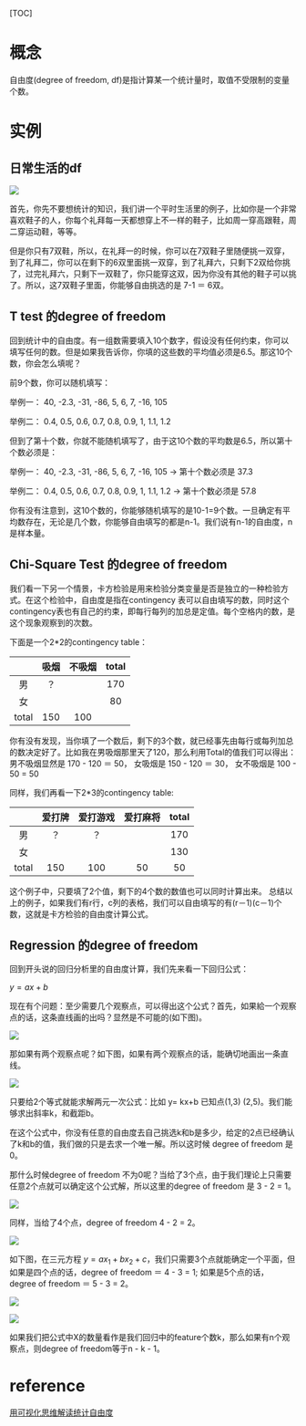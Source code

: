 
[TOC]

# 概念

自由度(degree of freedom, df)是指计算某一个统计量时，取值不受限制的变量个数。

# 实例

## 日常生活的df

![](./img/df-1.png)

首先，你先不要想统计的知识，我们讲一个平时生活里的例子，比如你是一个非常喜欢鞋子的人，你每个礼拜每一天都想穿上不一样的鞋子，比如周一穿高跟鞋，周二穿运动鞋，等等。

但是你只有7双鞋，所以，在礼拜一的时候，你可以在7双鞋子里随便挑一双穿，到了礼拜二，你可以在剩下的6双里面挑一双穿，到了礼拜六，只剩下2双给你挑了，过完礼拜六，只剩下一双鞋了，你只能穿这双，因为你没有其他的鞋子可以挑了。所以，这7双鞋子里面，你能够自由挑选的是 7-1 ＝ 6双。

## T test 的degree of freedom

回到统计中的自由度。有一组数需要填入10个数字，假设没有任何约束，你可以填写任何的数。但是如果我告诉你，你填的这些数的平均值必须是6.5。那这10个数，你会怎么填呢？

前9个数，你可以随机填写：

举例一： 40, -2.3, -31, -86, 5, 6, 7, -16, 105

举例二： 0.4, 0.5, 0.6, 0.7, 0.8, 0.9, 1, 1.1, 1.2

但到了第十个数，你就不能随机填写了，由于这10个数的平均数是6.5，所以第十个数必须是：

举例一： 40, -2.3, -31, -86, 5, 6, 7, -16, 105 -> 第十个数必须是 37.3

举例二： 0.4, 0.5, 0.6, 0.7, 0.8, 0.9, 1, 1.1, 1.2 -> 第十个数必须是 57.8

你有没有注意到，这10个数的，你能够随机填写的是10-1=9个数。一旦确定有平均数存在，无论是几个数，你能够自由填写的都是n-1。我们说有n-1的自由度，n是样本量。

## Chi-Square Test 的degree of freedom

我们看一下另一个情景，卡方检验是用来检验分类变量是否是独立的一种检验方式。在这个检验中，自由度是指在contingency 表可以自由填写的数，同时这个contingency表也有自己的约束，即每行每列的加总是定值。每个空格内的数，是这个现象观察到的次数。

下面是一个2*2的contingency table：

|         | 吸烟     | 不吸烟   | total |
| :----:  | :----:  | :----:  | :----:|
|   男    |    ？   |         |   170 |
|   女    |         |         |    80 |
|  total  |   150   |   100   |       |

你有没有发现，当你填了一个数后，剩下的3个数，就已经事先由每行或每列加总的数决定好了。比如我在男吸烟那里天了120，那么利用Total的值我们可以得出：男不吸烟显然是 170 - 120 ＝ 50， 女吸烟是 150 - 120 ＝ 30， 女不吸烟是 100 - 50 = 50

同样，我们再看一下2*3的contingency table:

|         | 爱打牌  | 爱打游戏  |   爱打麻将|  total |
| :----:  | :----:  | :----:  | :----:  | :----: |
|   男    |     ？  |    ？    |         |   170  |
|   女    |         |         |         |    130  |
|  total  |   150   |   100   |    50   |    50  |

这个例子中，只要填了2个值，剩下的4个数的数值也可以同时计算出来。
总结以上的例子，如果我们有r行，c列的表格，我们可以自由填写的有(r－1)(c－1)个数，这就是卡方检验的自由度计算公式。

## Regression 的degree of freedom

回到开头说的回归分析里的自由度计算，我们先来看一下回归公式：

$y = ax + b$

现在有个问题：至少需要几个观察点，可以得出这个公式？首先，如果給一个观察点的话，这条直线画的出吗？显然是不可能的(如下图)。

![](./img/df-2.png)

那如果有两个观察点呢？如下图，如果有两个观察点的话，能确切地画出一条直线。

![](./img/df-3.png)

只要给2个等式就能求解两元一次公式：比如 y= kx+b 已知点(1,3) (2,5)。我们能够求出斜率k，和截距b。

在这个公式中，你没有任意的自由度去自己挑选k和b是多少，给定的2点已经确认了k和b的值，我们做的只是去求一个唯一解。所以这时候 degree of freedom 是 0。

那什么时候degree of freedom 不为0呢？当给了3个点，由于我们理论上只需要任意2个点就可以确定这个公式解，所以这里的degree of freedom 是 3 - 2 = 1。

![](./img/df-4.png)

同样，当给了4个点，degree of freedom 4 - 2 = 2。

![](./img/df-5.png)

如下图，在三元方程  $y = ax_1 + bx_2 + c$，我们只需要3个点就能确定一个平面，但如果是四个点的话，degree of freedom ＝ 4 - 3 = 1; 如果是5个点的话， degree of freedom ＝ 5 - 3 = 2。

![](./img/df-6.png)

![](./img/df-7.png)

如果我们把公式中X的数量看作是我们回归中的feature个数k，那么如果有n个观察点，则degree of freedom等于n - k - 1。

# reference

[用可视化思维解读统计自由度](https://www.jianshu.com/p/0032087b9dbb)
